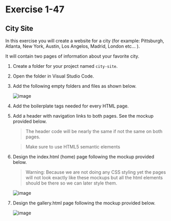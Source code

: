 # Exercise 1-47

## City Site

In this exercise you will create a website for a city (for example: Pittsburgh, Atlanta, New York, Austin, Los Angelos, Madrid, London etc... ).

It will contain two pages of information about your favorite city.

1. Create a folder for your project named `city-site`.
1. Open the folder in Visual Studio Code.
1. Add the following empty folders and files as shown below.

   ![image](https://github.com/craigmckeachie/yearup-fall2023-notes/assets/1474579/5aacc1cc-dae9-4917-a39a-3085cacb7b03)

1. Add the boilerplate tags needed for every HTML page.

1. Add a header with navigation links to both pages. See the mockup provided below.

   > The header code will be nearly the same if not the same on both pages.

   > Make sure to use HTML5 semantic elements

1. Design the index.html (home) page following the mockup provided below.

   > Warning: Because we are not doing any CSS styling yet the pages will not look exactly like these mockups but all the html elements should be there so we can later style them.

   ![image](https://github.com/craigmckeachie/yearup-fall2023-notes/assets/1474579/bfb07501-5f6c-424b-8e2b-5c0c1f0c2ebe)

1. Design the gallery.html page following the mockup provided below.

  
   ![image](https://github.com/craigmckeachie/yearup-fall2023-notes/assets/1474579/4e02d990-448f-41e7-9088-8e4f131207de)

